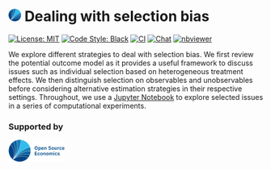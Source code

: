 # <img src="https://raw.githubusercontent.com/OpenSourceEconomics/ose-corporate-design/master/logos/OSE_logo_no_type_RGB.svg" width="25px"/> Dealing with selection bias


[![License: MIT](https://img.shields.io/badge/License-MIT-yellow.svg)](https://opensource.org/licenses/MIT) [![Code Style: Black](https://img.shields.io/badge/code%20style-black-000000.svg)](https://github.com/psf/black) [![CI](https://github.com/peisenha/TUM-teaching-sample/workflows/CI/badge.svg)](https://github.com/peisenha/TUM-teaching-sample/actions) [![Chat](https://img.shields.io/badge/zulip-join_chat-brightgreen.svg)](https://chat.zulip.org) [![nbviewer](https://img.shields.io/badge/jupyter_notebooks-nbviewer-purple.svg?style=flat-square)](https://nbviewer.jupyter.org/github/prof-tibatong/TUM-teaching-sample/blob/master/lecture.ipynb)


We explore different strategies to deal with selection bias. We first review the potential outcome model as it provides a useful framework to discuss issues such as individual selection based on heterogeneous treatment effects. We then distinguish selection on observables and unobservables before considering alternative estimation strategies in their respective settings. Throughout, we use a [Jupyter Notebook](https://jupyter.readthedocs.io/en/latest) to explore selected issues in a series of computational experiments.


### Supported by

<img src="https://raw.githubusercontent.com/OpenSourceEconomics/ose-corporate-design/master/logos/OSE_logo_RGB.svg" width="22%"/>
